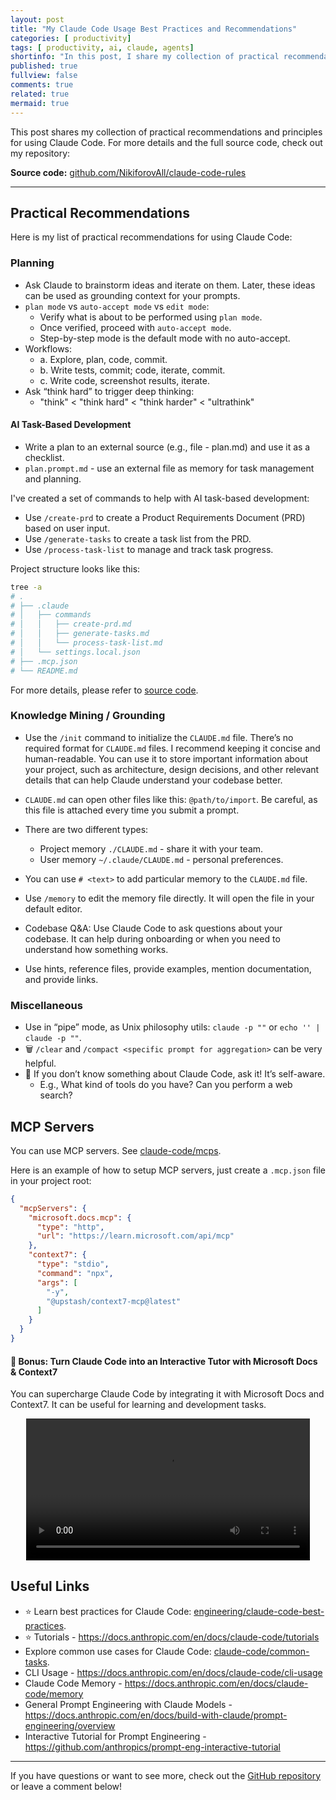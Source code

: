 ```yaml
---
layout: post
title: "My Claude Code Usage Best Practices and Recommendations"
categories: [ productivity]
tags: [ productivity, ai, claude, agents]
shortinfo: "In this post, I share my collection of practical recommendations and principles for using Claude Code."
published: true
fullview: false
comments: true
related: true
mermaid: true
---
```


This post shares my collection of practical recommendations and principles for using Claude Code. For more details and the full source code, check out my repository:

**Source code:** [github.com/NikiforovAll/claude-code-rules](https://github.com/NikiforovAll/claude-code-rules)

---

## Practical Recommendations

Here is my list of practical recommendations for using Claude Code:

### Planning

- Ask Claude to brainstorm ideas and iterate on them. Later, these ideas can be used as grounding context for your prompts.
- `plan mode` vs `auto-accept mode` vs `edit mode`:
  - Verify what is about to be performed using `plan mode`.
  - Once verified, proceed with `auto-accept mode`.
  - Step-by-step mode is the default mode with no auto-accept.
- Workflows:
  - a. Explore, plan, code, commit.
  - b. Write tests, commit; code, iterate, commit.
  - c. Write code, screenshot results, iterate.
- Ask “think hard” to trigger deep thinking:
  - "think" < "think hard" < "think harder" < "ultrathink"

#### AI Task-Based Development

- Write a plan to an external source (e.g., file - plan.md) and use it as a checklist.
- `plan.prompt.md` - use an external file as memory for task management and planning.

I've created a set of commands to help with AI task-based development:

- Use `/create-prd` to create a Product Requirements Document (PRD) based on user input.
- Use `/generate-tasks` to create a task list from the PRD.
- Use `/process-task-list` to manage and track task progress.

Project structure looks like this:

```bash
tree -a
# .
# ├── .claude
# │   ├── commands
# │   │   ├── create-prd.md
# │   │   ├── generate-tasks.md
# │   │   └── process-task-list.md
# │   └── settings.local.json
# ├── .mcp.json
# └── README.md
```

For more details, please refer to [source code](https://github.com/NikiforovAll/claude-code-rules).

### Knowledge Mining / Grounding

- Use the `/init` command to initialize the `CLAUDE.md` file. There’s no required format for `CLAUDE.md` files. I recommend keeping it concise and human-readable. You can use it to store important information about your project, such as architecture, design decisions, and other relevant details that can help Claude understand your codebase better.
- `CLAUDE.md` can open other files like this: `@path/to/import`. Be careful, as this file is attached every time you submit a prompt.
- There are two different types:
  - Project memory `./CLAUDE.md` - share it with your team.
  - User memory `~/.claude/CLAUDE.md` - personal preferences.
- You can use `# <text>` to add particular memory to the `CLAUDE.md` file.
- Use `/memory` to edit the memory file directly. It will open the file in your default editor.

- Codebase Q&A: Use Claude Code to ask questions about your codebase. It can help during onboarding or when you need to understand how something works.
- Use hints, reference files, provide examples, mention documentation, and provide links.

### Miscellaneous

- Use in “pipe” mode, as Unix philosophy utils: `claude -p ""` or `echo '' | claude -p ""`.
- 🗑️ `/clear` and `/compact <specific prompt for aggregation>` can be very helpful.
- 🧠 If you don’t know something about Claude Code, ask it! It’s self-aware.
  - E.g., What kind of tools do you have? Can you perform a web search?

## MCP Servers

You can use MCP servers. See [claude-code/mcps](https://docs.anthropic.com/en/docs/claude-code/mcps).

Here is an example of how to setup MCP servers, just create a `.mcp.json` file in your project root:

```json
{
  "mcpServers": {
    "microsoft.docs.mcp": {
      "type": "http",
      "url": "https://learn.microsoft.com/api/mcp"
    },
    "context7": {
      "type": "stdio",
      "command": "npx",
      "args": [
        "-y",
        "@upstash/context7-mcp@latest"
      ]
    }
  }
}
```

#### 🎁 Bonus: Turn Claude Code into an Interactive Tutor with Microsoft Docs & Context7

You can supercharge Claude Code by integrating it with Microsoft Docs and Context7. It can be useful for learning and development tasks.

<center>
    <video src="https://github.com/user-attachments/assets/d2ee949d-4945-4d31-a1c2-3ebfa0ccde17"
        width="90%"
        controls="controls" />
</center>

## Useful Links

- ⭐ Learn best practices for Claude Code: [engineering/claude-code-best-practices](https://www.anthropic.com/engineering/claude-code-best-practices).
- ⭐ Tutorials - <https://docs.anthropic.com/en/docs/claude-code/tutorials>
- Explore common use cases for Claude Code: [claude-code/common-tasks](https://docs.anthropic.com/en/docs/claude-code/common-tasks).
- CLI Usage - <https://docs.anthropic.com/en/docs/claude-code/cli-usage>
- Claude Code Memory - <https://docs.anthropic.com/en/docs/claude-code/memory>
- General Prompt Engineering with Claude Models - <https://docs.anthropic.com/en/docs/build-with-claude/prompt-engineering/overview>
- Interactive Tutorial for Prompt Engineering - <https://github.com/anthropics/prompt-eng-interactive-tutorial>


---

If you have questions or want to see more, check out the [GitHub repository](https://github.com/NikiforovAll/claude-code-rules) or leave a comment below!
